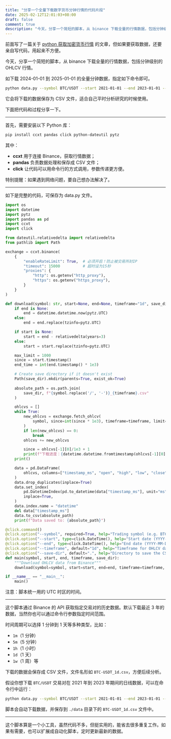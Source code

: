 ```yaml
---
title: "分享一个全量下载数字货币分钟行情的代码片段"
date: 2025-02-12T12:01:03+08:00
draft: false
comment: true
description: "今天，分享一个简短的脚本，从 binance 下载全量的行情数据，包括分钟级别的 OHLCV 行情。"
---
```


前面写了一篇关于 [python 获取加密货币行情](https://www.poloxue.com/posts/2025-02-10-crypto-currency-market-data-using-ccxt/) 的文章，但如果要获取数据，还要亲自写代码，用起来不方便。

今天，分享一个简短的脚本，从 binance 下载全量的行情数据，包括分钟级别的 OHLCV 行情。

如下载 2024-01-01 到 2025-01-01 的全量分钟数据，指定如下命令即可。

```bash
python data.py --symbol BTC/USDT --start 2021-01-01 --end 2023-01-01 --timeframe 1d --save-dir ./data
```

它会将下载的数据保存为 CSV 文件，适合自己平时分析研究的时候使用。

下面把代码和过程分享一下。

---

首先，需要安装以下 Python 库：

```bash
pip install ccxt pandas click python-dateutil pytz
```

其中：

- **ccxt** 用于连接 Binance，获取行情数据；  
- **pandas** 负责数据处理和保存成 CSV 文件；  
- **click** 让代码可以用命令行的方式调用，参数传递更方便。

特别提醒：如果遇到网络问题，要自己想办法解决了。

---

如下是完整的代码，可保存为 data.py 文件。

```python
import os
import datetime
import pytz
import pandas as pd
import ccxt
import click

from dateutil.relativedelta import relativedelta
from pathlib import Path

exchange = ccxt.binance(
    {
        "enableRateLimit": True,  # 必须开启！防止被交易所封IP
        "timeout": 15000          # 超时设为15秒
        "proxies": {
            "http": os.getenv("http_proxy"),
            "https": os.getenv("https_proxy"),
        }
    }
)

def download(symbol: str, start=None, end=None, timeframe="1d", save_dir="."):
    if end is None:
        end = datetime.datetime.now(pytz.UTC)
    else:
        end = end.replace(tzinfo=pytz.UTC)

    if start is None:
        start = end - relativedelta(years=3)
    else:
        start = start.replace(tzinfo=pytz.UTC)

    max_limit = 1000
    since = start.timestamp()
    end_time = int(end.timestamp() * 1e3)

    # Create save directory if it doesn't exist
    Path(save_dir).mkdir(parents=True, exist_ok=True)
    
    absolute_path = os.path.join(
        save_dir, f"{symbol.replace('/', '-')}_{timeframe}.csv"
    )

    ohlcvs = []
    while True:
        new_ohlcvs = exchange.fetch_ohlcv(
            symbol, since=int(since * 1e3), timeframe=timeframe, limit=max_limit, params={"endTime": end_time }
        )
        if len(new_ohlcvs) == 0:
            break
        ohlcvs += new_ohlcvs

        since = ohlcvs[-1][0]/1e3 + 1
        print(f"下载进度：{datetime.datetime.fromtimestamp(ohlcvs[-1][0]/1e3)}\r", end="")
    print()

    data = pd.DataFrame(
        ohlcvs, columns=["timestamp_ms", "open", "high", "low", "close", "volume"]
    )
    data.drop_duplicates(inplace=True)
    data.set_index(
        pd.DatetimeIndex(pd.to_datetime(data["timestamp_ms"], unit="ms", utc=True)),
        inplace=True,
    )
    data.index.name = "datetime"
    del data["timestamp_ms"]
    data.to_csv(absolute_path)
    print(f"Data saved to: {absolute_path}")

@click.command()
@click.option("--symbol", required=True, help="Trading symbol (e.g. BTC/USDT)")
@click.option("--start", type=click.DateTime(), help="Start date (YYYY-MM-DD)")
@click.option("--end", type=click.DateTime(), help="End date (YYYY-MM-DD)")
@click.option("--timeframe", default="1d", help="Timeframe for OHLCV data (1m, 5m, 15m, 1h, 1d, etc.)")
@click.option("--save-dir", default=".", help="Directory to save the CSV file")
def main(symbol, start, end, timeframe, save_dir):
    """Download OHLCV data from Binance"""
    download(symbol=symbol, start=start, end=end, timeframe=timeframe, save_dir=save_dir)

if __name__ == "__main__":
    main()
```

注意：脚本统一用的 UTC 时区的时间。

---

这个脚本通过 Binance 的 API 获取指定交易对的历史数据。默认下载最近 3 年的数据，当然你也可以通过命令行参数指定时间范围。  

时间周期可以选择 1 分钟到 1 天等多种类型，比如：  
- `1m`（1 分钟）  
- `5m`（5 分钟）  
- `1h`（1 小时）  
- `1d`（1 天）  
- `1w`（1 周）等

下载的数据会保存成 CSV 文件，文件名形如 `BTC-USDT_1d.csv`，方便后续分析。  

假设你想下载 `BTC/USDT` 交易对在 2021 年到 2023 年期间的日线数据，可以在命令行中运行：  

```bash
python data.py --symbol BTC/USDT --start 2021-01-01 --end 2023-01-01 --timeframe 1d --save-dir ./data
```

脚本会自动下载数据，并保存到 `./data` 目录下的 `BTC-USDT_1d.csv` 文件中。  

---

这个脚本算是一个小工具，虽然代码不多，但挺实用的，能省去很多重复工作。如果有需要，也可以扩展成自动化脚本，定时更新最新的数据。  
